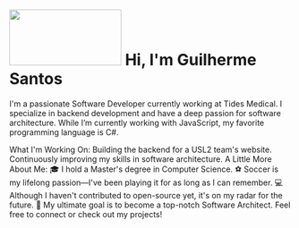 <h1>
  <img src="https://media.giphy.com/media/ASd0Ukj0y3qMM/giphy.gif" width="200" height="100"  />
  Hi, I'm Guilherme Santos
</h1>







I'm a passionate Software Developer currently working at Tides Medical. I specialize in backend development and have a deep passion for software architecture. While I’m currently working with JavaScript, my favorite programming language is C#.

What I'm Working On:
Building the backend for a USL2 team's website.
Continuously improving my skills in software architecture.
A Little More About Me:
🎓 I hold a Master's degree in Computer Science.
⚽ Soccer is my lifelong passion—I've been playing it for as long as I can remember.
💻 Although I haven't contributed to open-source yet, it's on my radar for the future.
🌟 My ultimate goal is to become a top-notch Software Architect.
Feel free to connect or check out my projects!

